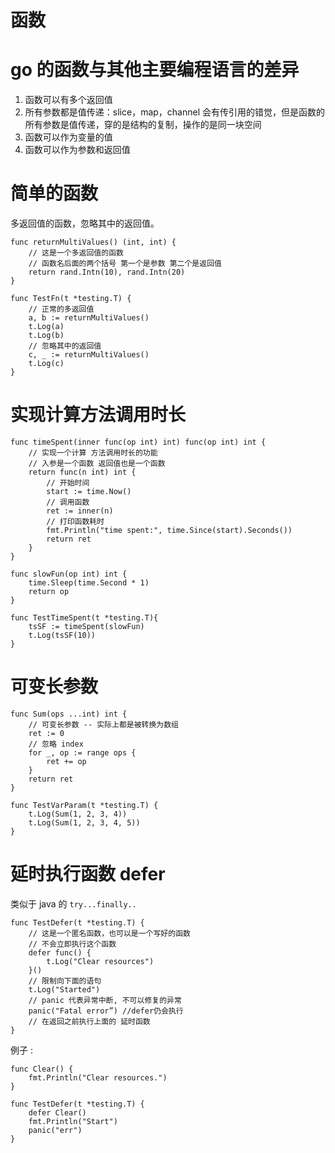 
# 函数

# go 的函数与其他主要编程语言的差异

1. 函数可以有多个返回值
2. 所有参数都是值传递：slice，map，channel 会有传引用的错觉，但是函数的所有参数是值传递，穿的是结构的复制，操作的是同一块空间
3. 函数可以作为变量的值
4. 函数可以作为参数和返回值

# 简单的函数 

多返回值的函数，忽略其中的返回值。

```
func returnMultiValues() (int, int) {
	// 这是一个多返回值的函数
	// 函数名后面的两个括号 第一个是参数 第二个是返回值
	return rand.Intn(10), rand.Intn(20)
}

func TestFn(t *testing.T) {
	// 正常的多返回值
	a, b := returnMultiValues()
	t.Log(a)
	t.Log(b)
	// 忽略其中的返回值
	c, _ := returnMultiValues()
	t.Log(c)
}
```

# 实现计算方法调用时长

```
func timeSpent(inner func(op int) int) func(op int) int {
	// 实现一个计算 方法调用时长的功能
	// 入参是一个函数 返回值也是一个函数
	return func(n int) int {
		// 开始时间
		start := time.Now()
		// 调用函数
		ret := inner(n)
		// 打印函数耗时
		fmt.Println("time spent:", time.Since(start).Seconds())
		return ret
	}
}

func slowFun(op int) int {
	time.Sleep(time.Second * 1)
	return op
}

func TestTimeSpent(t *testing.T){
	tsSF := timeSpent(slowFun)
	t.Log(tsSF(10))
}
```

# 可变长参数

```
func Sum(ops ...int) int {
	// 可变长参数 -- 实际上都是被转换为数组
	ret := 0
	// 忽略 index
	for _, op := range ops {
		ret += op
	}
	return ret
}

func TestVarParam(t *testing.T) {
	t.Log(Sum(1, 2, 3, 4))
	t.Log(Sum(1, 2, 3, 4, 5))
}
```

# 延时执行函数 defer

类似于 java 的 `try...finally..`

```
func TestDefer(t *testing.T) {
    // 这是一个匿名函数，也可以是一个写好的函数
    // 不会立即执行这个函数
    defer func() {
        t.Log("Clear resources")
    }()
    // 限制向下面的语句
    t.Log("Started")
    // panic 代表异常中断, 不可以修复的异常
    panic("Fatal error”) //defer仍会执⾏
    // 在返回之前执行上面的 延时函数
}
```

例子 : 

```
func Clear() {
	fmt.Println("Clear resources.")
}

func TestDefer(t *testing.T) {
	defer Clear()
	fmt.Println("Start")
	panic("err")
}
```